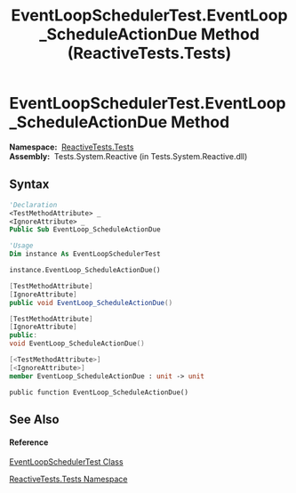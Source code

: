 ﻿---
title: EventLoopSchedulerTest.EventLoop_ScheduleActionDue Method  (ReactiveTests.Tests)
TOCTitle: EventLoop_ScheduleActionDue Method
ms:assetid: M:ReactiveTests.Tests.EventLoopSchedulerTest.EventLoop_ScheduleActionDue
ms:mtpsurl: https://msdn.microsoft.com/en-us/library/reactivetests.tests.eventloopschedulertest.eventloop_scheduleactiondue(v=VS.103)
ms:contentKeyID: 36619121
ms.date: 06/28/2011
mtps_version: v=VS.103
f1_keywords:
- ReactiveTests.Tests.EventLoopSchedulerTest.EventLoop_ScheduleActionDue
dev_langs:
- CSharp
- JScript
- VB
- FSharp
- c++
---

# EventLoopSchedulerTest.EventLoop\_ScheduleActionDue Method

**Namespace:**  [ReactiveTests.Tests](hh289046\(v=vs.103\).md)  
**Assembly:**  Tests.System.Reactive (in Tests.System.Reactive.dll)

## Syntax

``` vb
'Declaration
<TestMethodAttribute> _
<IgnoreAttribute> _
Public Sub EventLoop_ScheduleActionDue
```

``` vb
'Usage
Dim instance As EventLoopSchedulerTest

instance.EventLoop_ScheduleActionDue()
```

``` csharp
[TestMethodAttribute]
[IgnoreAttribute]
public void EventLoop_ScheduleActionDue()
```

``` c++
[TestMethodAttribute]
[IgnoreAttribute]
public:
void EventLoop_ScheduleActionDue()
```

``` fsharp
[<TestMethodAttribute>]
[<IgnoreAttribute>]
member EventLoop_ScheduleActionDue : unit -> unit 
```

``` jscript
public function EventLoop_ScheduleActionDue()
```

## See Also

#### Reference

[EventLoopSchedulerTest Class](hh303770\(v=vs.103\).md)

[ReactiveTests.Tests Namespace](hh289046\(v=vs.103\).md)

